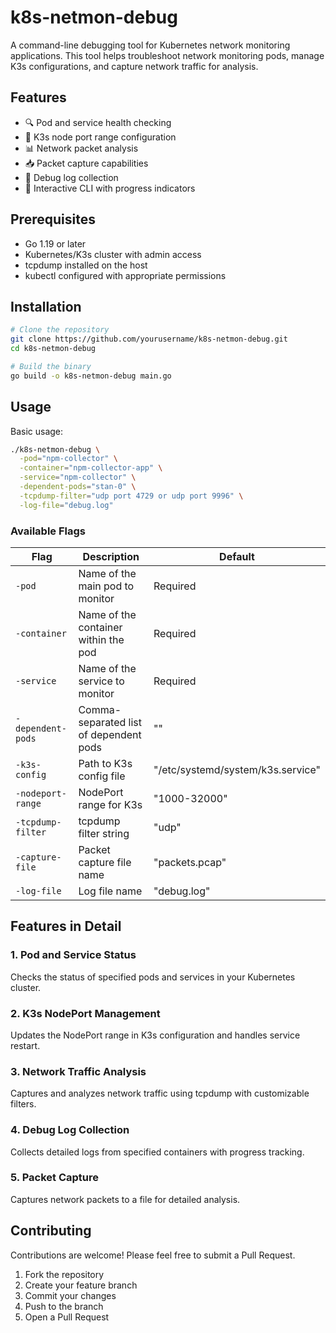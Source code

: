 # k8s-netmon-debug

A command-line debugging tool for Kubernetes network monitoring applications. This tool helps troubleshoot network monitoring pods, manage K3s configurations, and capture network traffic for analysis.

## Features

- 🔍 Pod and service health checking
- 🔄 K3s node port range configuration
- 📊 Network packet analysis
- 📥 Packet capture capabilities
- 📝 Debug log collection
- 🎨 Interactive CLI with progress indicators

## Prerequisites

- Go 1.19 or later
- Kubernetes/K3s cluster with admin access
- tcpdump installed on the host
- kubectl configured with appropriate permissions

## Installation

```bash
# Clone the repository
git clone https://github.com/yourusername/k8s-netmon-debug.git
cd k8s-netmon-debug

# Build the binary
go build -o k8s-netmon-debug main.go
```

## Usage

Basic usage:

```bash
./k8s-netmon-debug \
  -pod="npm-collector" \
  -container="npm-collector-app" \
  -service="npm-collector" \
  -dependent-pods="stan-0" \
  -tcpdump-filter="udp port 4729 or udp port 9996" \
  -log-file="debug.log"
```

### Available Flags

| Flag | Description | Default |
|------|-------------|---------|
| `-pod` | Name of the main pod to monitor | Required |
| `-container` | Name of the container within the pod | Required |
| `-service` | Name of the service to monitor | Required |
| `-dependent-pods` | Comma-separated list of dependent pods | "" |
| `-k3s-config` | Path to K3s config file | "/etc/systemd/system/k3s.service" |
| `-nodeport-range` | NodePort range for K3s | "1000-32000" |
| `-tcpdump-filter` | tcpdump filter string | "udp" |
| `-capture-file` | Packet capture file name | "packets.pcap" |
| `-log-file` | Log file name | "debug.log" |

## Features in Detail

### 1. Pod and Service Status
Checks the status of specified pods and services in your Kubernetes cluster.

### 2. K3s NodePort Management
Updates the NodePort range in K3s configuration and handles service restart.

### 3. Network Traffic Analysis
Captures and analyzes network traffic using tcpdump with customizable filters.

### 4. Debug Log Collection
Collects detailed logs from specified containers with progress tracking.

### 5. Packet Capture
Captures network packets to a file for detailed analysis.

## Contributing

Contributions are welcome! Please feel free to submit a Pull Request.

1. Fork the repository
2. Create your feature branch 
3. Commit your changes 
4. Push to the branch 
5. Open a Pull Request
